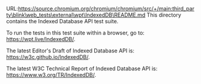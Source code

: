 URL:https://source.chromium.org/chromium/chromium/src/+/main:third_party\blink\web_tests\external\wpt\IndexedDB\README.md
This directory contains the Indexed Database API test suite.

To run the tests in this test suite within a browser, go to: <https://wpt.live/IndexedDB/>.

The latest Editor's Draft of Indexed Database API is: <https://w3c.github.io/IndexedDB/>.

The latest W3C Technical Report of Indexed Database API is: <https://www.w3.org/TR/IndexedDB/>.


